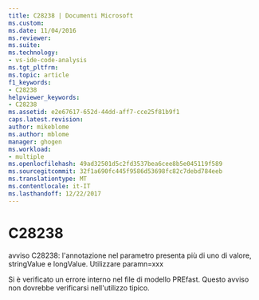 ```yaml
---
title: C28238 | Documenti Microsoft
ms.custom: 
ms.date: 11/04/2016
ms.reviewer: 
ms.suite: 
ms.technology:
- vs-ide-code-analysis
ms.tgt_pltfrm: 
ms.topic: article
f1_keywords:
- C28238
helpviewer_keywords:
- C28238
ms.assetid: e2e67617-652d-44dd-aff7-cce25f81b9f1
caps.latest.revision: 
author: mikeblome
ms.author: mblome
manager: ghogen
ms.workload:
- multiple
ms.openlocfilehash: 49ad32501d5c2fd3537bea6cee8b5e045119f589
ms.sourcegitcommit: 32f1a690fc445f9586d53698fc82c7debd784eeb
ms.translationtype: MT
ms.contentlocale: it-IT
ms.lasthandoff: 12/22/2017
---
```

# <a name="c28238"></a>C28238
avviso C28238: l'annotazione nel parametro presenta più di uno di valore, stringValue e longValue. Utilizzare paramn=xxx  
  
 Si è verificato un errore interno nel file di modello PREfast. Questo avviso non dovrebbe verificarsi nell'utilizzo tipico.